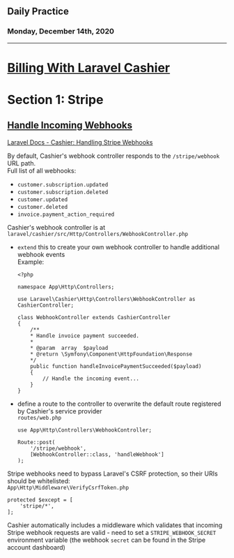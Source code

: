 ## Daily Practice
### Monday, December 14th, 2020
---


# [Billing With Laravel Cashier](https://laracasts.com/series/billing-with-laravel-cashier)


# Section 1: Stripe

## [Handle Incoming Webhooks](https://laracasts.com/series/billing-with-laravel-cashier/episodes/5)

[Laravel Docs - Cashier: Handling Stripe Webhooks](https://laravel.com/docs/8.x/billing#handling-stripe-webhooks)  


By default, Cashier's webhook controller responds to the `/stripe/webhook` URL path.  
Full list of all webhooks:  
- `customer.subscription.updated`
- `customer.subscription.deleted`
- `customer.updated`
- `customer.deleted`
- `invoice.payment_action_required`

Cashier's webhook controller is at `laravel/cashier/src/Http/Controllers/WebhookController.php`  
- `extend` this to create your own webhook controller to handle additional webhook events  
    Example:
    ```
    <?php

    namespace App\Http\Controllers;

    use Laravel\Cashier\Http\Controllers\WebhookController as CashierController;

    class WebhookController extends CashierController
    {
        /**
        * Handle invoice payment succeeded.
        *
        * @param  array  $payload
        * @return \Symfony\Component\HttpFoundation\Response
        */
        public function handleInvoicePaymentSucceeded($payload)
        {
            // Handle the incoming event...
        }
    }
    ```
- define a route to the controller to overwrite the default route registered by Cashier's service provider  
    `routes/web.php`
    ```
    use App\Http\Controllers\WebhookController;

    Route::post(
        '/stripe/webhook',
        [WebhookController::class, 'handleWebhook']
    );
    ```

Stripe webhooks need to bypass Laravel's CSRF protection, so their URIs should be whitelisted:  
`App\Http\Middleware\VerifyCsrfToken.php`  
```
protected $except = [
    'stripe/*',
];
```

Cashier automatically includes a middleware which validates that incoming Stripe webhook requests are valid - need to set a `STRIPE_WEBHOOK_SECRET` environment variable (the webhook `secret` can be found in the Stripe account dashboard)  
